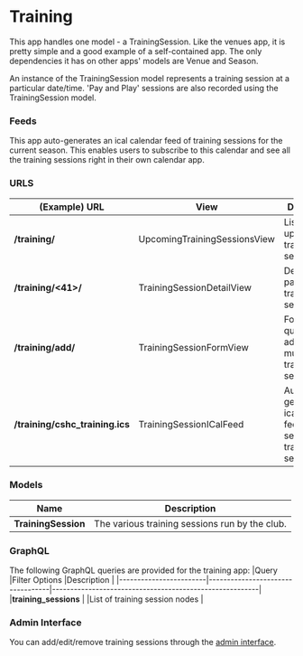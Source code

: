 # Training

This app handles one model - a TrainingSession. Like the venues app, it is pretty simple and a good example of a self-contained app. The only dependencies it has on other apps' models are Venue and Season.

An instance of the TrainingSession model represents a training session at a particular date/time. 'Pay and Play' sessions are also recorded using the TrainingSession model.

### Feeds

This app auto-generates an ical calendar feed of training sessions for the current season. This enables users to subscribe to this calendar and see all the training sessions right in their own calendar app.

### URLS

|(Example) URL                   |View                         |Description                                 |
|--------------------------------|-----------------------------|--------------------------------------------|
|**/training/**                  |UpcomingTrainingSessionsView |Lists all upcoming training sessions.       |
|**/training/<41>/**             |TrainingSessionDetailView    |Details of a particular training session.   |
|**/training/add/**              |TrainingSessionFormView      |Form for quickly adding multiple training sessions. |
|**/training/cshc_training.ics** |TrainingSessionICalFeed      |Automatically generated ical calendar feed of this season's training sessions|

### Models

|Name                 |Description    |
|---------------------|----------------
|**TrainingSession**  |The various training sessions run by the club.|

### GraphQL

The following GraphQL queries are provided for the training app:
|Query                   |Filter Options                    |Description                                              |
|------------------------|----------------------------------|---------------------------------------------------------|
|**training\_sessions**  |                                  |List of training session nodes |


### Admin Interface

You can add/edit/remove training sessions through the [admin interface](//www.cambridgesouthhockeyclub.co.uk/admin/training/).

